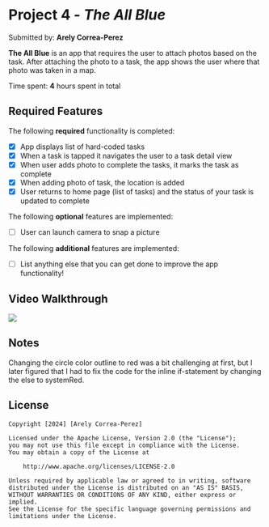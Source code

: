 # Project 4 - *The All Blue*

Submitted by: **Arely Correa-Perez**

**The All Blue** is an app that requires the user to attach photos based on the task. After attaching the photo to a task, the app shows the user where that photo was taken in a map.

Time spent: **4** hours spent in total

## Required Features

The following **required** functionality is completed:

- [X] App displays list of hard-coded tasks
- [X] When a task is tapped it navigates the user to a task detail view
- [X] When user adds photo to complete the tasks, it marks the task as complete
- [X] When adding photo of task, the location is added
- [X] User returns to home page (list of tasks) and the status of your task is updated to complete
 
The following **optional** features are implemented:

- [ ] User can launch camera to snap a picture	

The following **additional** features are implemented:

- [ ] List anything else that you can get done to improve the app functionality!

## Video Walkthrough

<div>
    <a href="https://www.loom.com/share/d2c510b01f824a9393f7c4547d9b143e">
    </a>
    <a href="https://www.loom.com/share/d2c510b01f824a9393f7c4547d9b143e">
      <img style="max-width:300px;" src="https://cdn.loom.com/sessions/thumbnails/d2c510b01f824a9393f7c4547d9b143e-with-play.gif">
    </a>
  </div>

## Notes

Changing the circle color outline to red was a bit challenging at first, but I later figured that I had to fix the code for the inline if-statement by changing the else to systemRed.

## License

    Copyright [2024] [Arely Correa-Perez]

    Licensed under the Apache License, Version 2.0 (the "License");
    you may not use this file except in compliance with the License.
    You may obtain a copy of the License at

        http://www.apache.org/licenses/LICENSE-2.0

    Unless required by applicable law or agreed to in writing, software
    distributed under the License is distributed on an "AS IS" BASIS,
    WITHOUT WARRANTIES OR CONDITIONS OF ANY KIND, either express or implied.
    See the License for the specific language governing permissions and
    limitations under the License.
